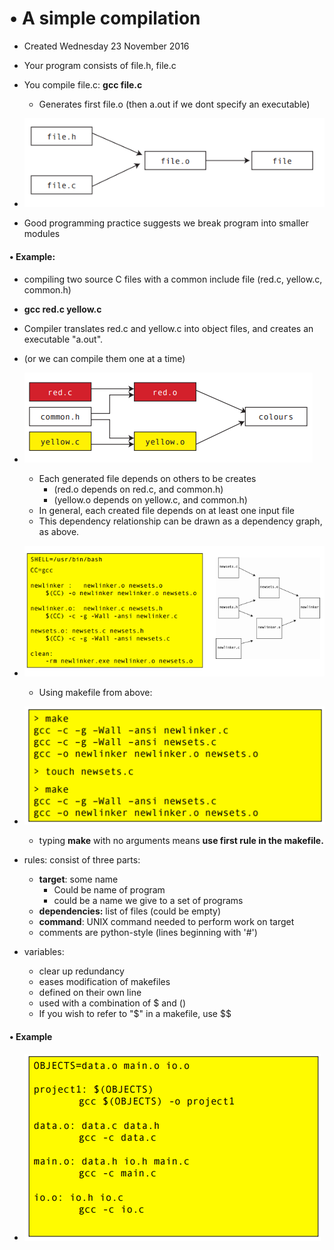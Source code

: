 # • A simple compilation

* Created Wednesday 23 November 2016



* Your program consists of file.h, file.c
* You compile file.c: **gcc file.c**
	* Generates first file.o (then a.out if we dont specify an executable)



* ![](./A_simple_compilation/pasted_image.png)
* Good programming practice suggests we break program into smaller modules


#### • Example:

* compiling two source C files with a common include file (red.c, yellow.c, common.h)
* **gcc red.c yellow.c**
* Compiler translates red.c and yellow.c into object files, and creates an executable "a.out".
* (or we can compile them one at a time)


* ![](./A_simple_compilation/pasted_image001.png)
	* Each generated file depends on others to be creates
		* (red.o depends on red.c, and common.h)
		* (yellow.o depends on yellow.c, and common.h)
	* In  general, each created file depends on at least one input file
	* This dependency relationship can be drawn as a dependency graph, as above.
* ![](./A_simple_compilation/pasted_image002.png)
	* Using makefile from above:
* ![](./A_simple_compilation/pasted_image003.png)
	* typing **make** with no arguments means **use first rule in the makefile.**
* rules: consist of three parts:
	* **target**: some name
		* Could be name of program
		* could be a name we give to a set of programs
	* **dependencies:** list of files (could be empty)
	* **command**: UNIX command needed to perform work on target
	* comments are python-style (lines beginning with '#')
* variables:
	* clear up redundancy
	* eases modification of makefiles
	* defined on their own line
	* used with a combination of $ and ()
	* If you wish to refer to "$" in a makefile, use $$



#### • Example

* ![](./A_simple_compilation/pasted_image004.png)




